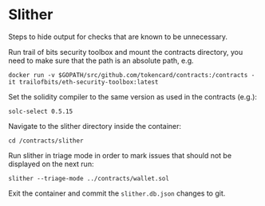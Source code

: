 # Slither

Steps to hide output for checks that are known to be unnecessary.

Run trail of bits security toolbox and mount the contracts directory, you need to make sure that the path is an absolute path, e.g.

    docker run -v $GOPATH/src/github.com/tokencard/contracts:/contracts -it trailofbits/eth-security-toolbox:latest

Set the solidity compiler to the same version as used in the contracts (e.g.):

    solc-select 0.5.15

Navigate to the slither directory inside the container:

    cd /contracts/slither

Run slither in triage mode in order to mark issues that should not be displayed on the next run:

    slither --triage-mode ../contracts/wallet.sol

Exit the container and commit the `slither.db.json` changes to git.
